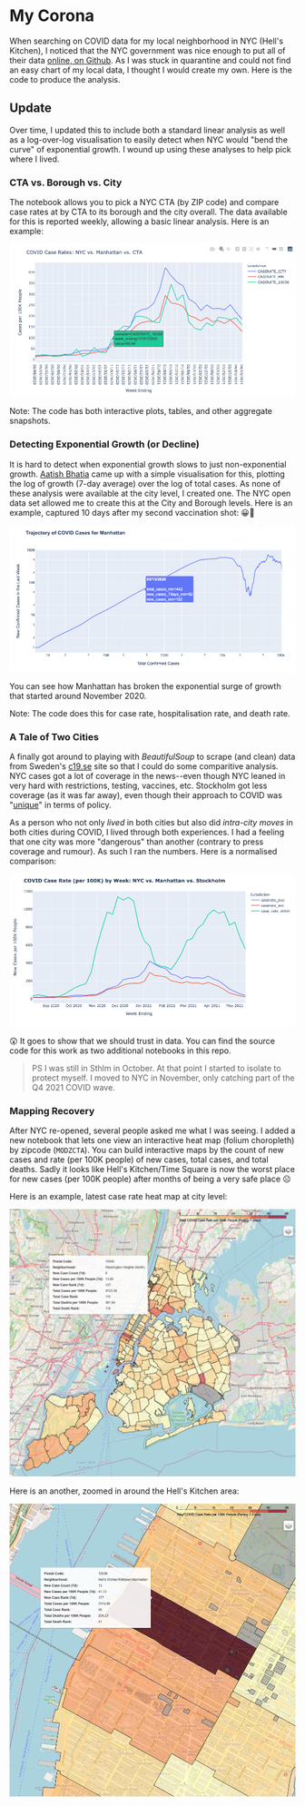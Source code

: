 # My Corona
When searching on COVID data for my local neighborhood in NYC (Hell's Kitchen), I noticed that the NYC government was nice enough to put all of their data [online, on Github](https://github.com/nychealth/coronavirus-data). As I was stuck in quarantine and could not find an easy chart of my local data, I thought I would create my own. Here is the code to produce the analysis.

## Update
Over time, I updated this to include both a standard linear analysis as well as a log-over-log visualisation to easily detect when NYC would "bend the curve" of exponential growth. I wound up using these analyses to help pick where I lived.

### CTA vs. Borough vs. City
The notebook allows you to pick a NYC CTA (by ZIP code) and compare case rates at by CTA to its borough and the city overall. The data available for this is reported weekly, allowing a basic linear analysis. Here is an example:

![CTA](https://github.com/JimHaughwout/my_corona/blob/main/example-linear-CTA-trajectory.png)

Note: The code has both interactive plots, tables, and other aggregate snapshots.

### Detecting Exponential Growth (or Decline)
It is hard to detect when exponential growth slows to just non-exponential growth. [Aatish Bhatia](https://aatishb.com/covidtrends/) came up with a simple visualisation for this, plotting the log of growth (7-day average) over the log of total cases. As none of these analysis were available at the city level, I created one. The NYC open data set allowed me to create this at the City and Borough levels. Here is an example, captured 10 days after my second vaccination shot: 😀💉

![exponential](https://github.com/JimHaughwout/my_corona/blob/main/example-log-log-trajectory.png)

You can see how Manhattan has broken the exponential surge of growth that started around November 2020.

Note: The code does this for case rate, hospitalisation rate, and death rate. 

### A Tale of Two Cities
A finally got around to playing with *BeautifulSoup* to scrape (and clean) data from Sweden's [c19.se](https://c19.se/en/Sweden/Stockholm) site so that I could do some comparitive analysis. NYC cases got a lot of coverage in the news--even though NYC leaned in very hard with restrictions, testing, vaccines, etc. Stockholm got less coverage (as it was far away), even though their approach to COVID was "[unique](https://time.com/5899432/sweden-coronovirus-disaster/)" in terms of policy. 

As a person who not only _lived_ in both cities but also did _intra-city moves_ in both cities during COVID, I lived through both experiences. I had a feeling that one city was more "dangerous" than another (contrary to press coverage and rumour). As such I ran the numbers. Here is a normalised comparison:

![A Tale of Two Cities](https://github.com/JimHaughwout/my_corona/blob/main/A-Tale-Of-Two-Cities.png)

😲 It goes to show that we should trust in data. You can find the source code for this work as two additional notebooks in this repo.

> PS I was still in Sthlm in October. At that point I started to isolate to protect myself. I moved to NYC in November, only catching part of the Q4 2021 COVID wave.

### Mapping Recovery
After NYC re-opened, several people asked me what I was seeing. I added a new notebook that lets one view an interactive heat map (folium choropleth) by zipcode (`MODZCTA`). You can build interactive maps by the count of new cases and rate (per 100K people) of new cases, total cases, and total deaths. Sadly it looks like Hell's Kitchen/Time Square is now the worst place for new cases (per 100K people) after months of being a very safe place ☹️

Here is an example, latest case rate heat map at city level:

![Choropleth Heat Map by New Case Rate per 100K](https://github.com/JimHaughwout/my_corona/blob/main/choropleth-by-new_case-rate.png)


Here is an another, zoomed in around the Hell's Kitchen area:

![Choropleth Zoom of Hell's Kitchen Area](https://github.com/JimHaughwout/my_corona/blob/main/hells-kitchen-choropleth-zoom.png)
